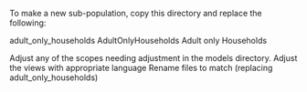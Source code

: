 To make a new sub-population, copy this directory and replace the following:

adult_only_households
AdultOnlyHouseholds
Adult only Households

Adjust any of the scopes needing adjustment in the models directory.
Adjust the views with appropriate language
Rename files to match (replacing adult_only_households)